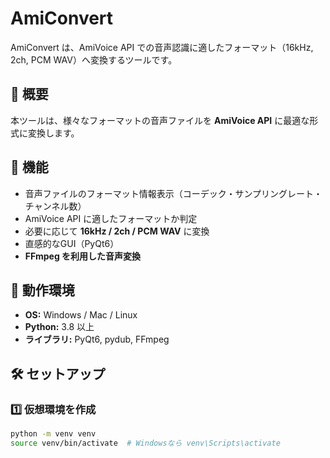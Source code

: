 # AmiConvert

AmiConvert は、AmiVoice API での音声認識に適したフォーマット（16kHz, 2ch, PCM WAV）へ変換するツールです。

## 📌 概要
本ツールは、様々なフォーマットの音声ファイルを **AmiVoice API** に最適な形式に変換します。

## 🚀 機能
- 音声ファイルのフォーマット情報表示（コーデック・サンプリングレート・チャンネル数）
- AmiVoice API に適したフォーマットか判定
- 必要に応じて **16kHz / 2ch / PCM WAV** に変換
- 直感的なGUI（PyQt6）
- **FFmpeg を利用した音声変換**

## 🔧 動作環境
- **OS:** Windows / Mac / Linux
- **Python:** 3.8 以上
- **ライブラリ:** PyQt6, pydub, FFmpeg

## 🛠️ セットアップ

### 1️⃣ 仮想環境を作成
```bash
python -m venv venv
source venv/bin/activate  # Windowsなら venv\Scripts\activate
